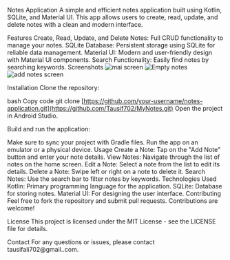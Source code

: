 Notes Application
A simple and efficient notes application built using Kotlin, SQLite, and Material UI. This app allows users to create, read, update, and delete notes with a clean and modern interface.

Features
Create, Read, Update, and Delete Notes: Full CRUD functionality to manage your notes.
SQLite Database: Persistent storage using SQLite for reliable data management.
Material UI: Modern and user-friendly design with Material UI components.
Search Functionality: Easily find notes by searching keywords.
Screenshots
![mai screen](https://github.com/user-attachments/assets/648dd7da-475f-4c33-ba1e-d44c161ea99a)
![Empty notes](https://github.com/user-attachments/assets/7421554f-578b-4d84-b333-eb22eec74483)
![add notes screen](https://github.com/user-attachments/assets/7ec4af70-f415-4702-9f76-1cd901a4c791)


Installation
Clone the repository:

bash
Copy code
git clone [https://github.com/your-username/notes-application.git](https://github.com/Tausif702/MyNotes.git)
Open the project in Android Studio.

Build and run the application:

Make sure to sync your project with Gradle files.
Run the app on an emulator or a physical device.
Usage
Create a Note: Tap on the "Add Note" button and enter your note details.
View Notes: Navigate through the list of notes on the home screen.
Edit a Note: Select a note from the list to edit its details.
Delete a Note: Swipe left or right on a note to delete it.
Search Notes: Use the search bar to filter notes by keywords.
Technologies Used
Kotlin: Primary programming language for the application.
SQLite: Database for storing notes.
Material UI: For designing the user interface.
Contributing
Feel free to fork the repository and submit pull requests. Contributions are welcome!

License
This project is licensed under the MIT License - see the LICENSE file for details.

Contact
For any questions or issues, please contact tausifali702@gmail..com.
